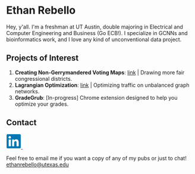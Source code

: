 # Ethan Rebello

Hey, y'all. I'm a freshman at UT Austin, double majoring in Electrical and Computer Engineering and Business (Go ECB!). 
I specialize in GCNNs and bioinformatics work, and I love any kind of unconventional data project.

## Projects of Interest

1. **Creating Non-Gerrymandered Voting Maps**: [link](https://ieeexplore.ieee.org/abstract/document/10534993) | Drawing more fair congressional districts.
2. **Lagrangian Optimization**: [link](https://ieeexplore.ieee.org/abstract/document/10534993) | Optimizing traffic on unbalanced graph networks.
3. **GradeGrub**: [In-progress] Chrome extension designed to help you optimize your grades.

## Contact

<div>
  <a href = "https://www.linkedin.com/in/ethan-rebello/">
    <img src="https://github.com/devicons/devicon/blob/master/icons/linkedin/linkedin-original.svg" title="LinkedIn" alt="LinkedIn" width="40" height="40"/>&nbsp; 
  </a>
</div>

Feel free to email me if you want a copy of any of my pubs or just to chat!
[ethanrebello@utexas.edu](mailto:ethanrebello@utexas.edu)
